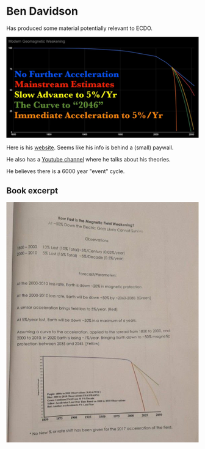 # Ben Davidson

Has produced some material potentially relevant to ECDO.

![ben-davidson](img/ben-davidson.jpg "ben davidson")

Here is his [website](suspicious0bservers.org). Seems like his info is behind a (small) paywall.

He also has a [Youtube channel](https://www.youtube.com/@Suspicious0bservers/search?query=6000%20year) where he talks about his theories.

He believes there is a 6000 year "event" cycle.

## Book excerpt

![x](img/ben-davidson2.jpg "")